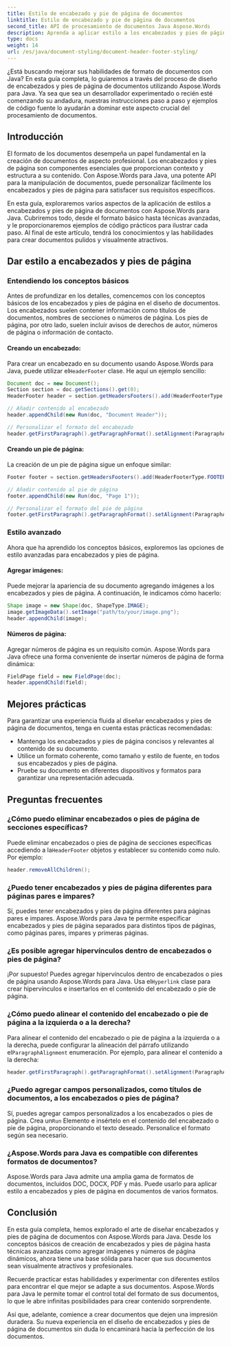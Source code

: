 ```yaml
---
title: Estilo de encabezado y pie de página de documentos
linktitle: Estilo de encabezado y pie de página de documentos
second_title: API de procesamiento de documentos Java Aspose.Words
description: Aprenda a aplicar estilo a los encabezados y pies de página de documentos con Aspose.Words para Java en esta guía detallada. Incluye instrucciones paso a paso y código fuente.
type: docs
weight: 14
url: /es/java/document-styling/document-header-footer-styling/
---
```

¿Está buscando mejorar sus habilidades de formato de documentos con Java? En esta guía completa, lo guiaremos a través del proceso de diseño de encabezados y pies de página de documentos utilizando Aspose.Words para Java. Ya sea que sea un desarrollador experimentado o recién esté comenzando su andadura, nuestras instrucciones paso a paso y ejemplos de código fuente lo ayudarán a dominar este aspecto crucial del procesamiento de documentos.


## Introducción

El formato de los documentos desempeña un papel fundamental en la creación de documentos de aspecto profesional. Los encabezados y pies de página son componentes esenciales que proporcionan contexto y estructura a su contenido. Con Aspose.Words para Java, una potente API para la manipulación de documentos, puede personalizar fácilmente los encabezados y pies de página para satisfacer sus requisitos específicos.

En esta guía, exploraremos varios aspectos de la aplicación de estilos a encabezados y pies de página de documentos con Aspose.Words para Java. Cubriremos todo, desde el formato básico hasta técnicas avanzadas, y le proporcionaremos ejemplos de código prácticos para ilustrar cada paso. Al final de este artículo, tendrá los conocimientos y las habilidades para crear documentos pulidos y visualmente atractivos.

## Dar estilo a encabezados y pies de página

### Entendiendo los conceptos básicos

Antes de profundizar en los detalles, comencemos con los conceptos básicos de los encabezados y pies de página en el diseño de documentos. Los encabezados suelen contener información como títulos de documentos, nombres de secciones o números de página. Los pies de página, por otro lado, suelen incluir avisos de derechos de autor, números de página o información de contacto.

#### Creando un encabezado:

 Para crear un encabezado en su documento usando Aspose.Words para Java, puede utilizar el`HeaderFooter` clase. He aquí un ejemplo sencillo:

```java
Document doc = new Document();
Section section = doc.getSections().get(0);
HeaderFooter header = section.getHeadersFooters().add(HeaderFooterType.HEADER_PRIMARY);

// Añadir contenido al encabezado
header.appendChild(new Run(doc, "Document Header"));

// Personalizar el formato del encabezado
header.getFirstParagraph().getParagraphFormat().setAlignment(ParagraphAlignment.CENTER);
```

#### Creando un pie de página:

La creación de un pie de página sigue un enfoque similar:

```java
Footer footer = section.getHeadersFooters().add(HeaderFooterType.FOOTER_PRIMARY);

// Añadir contenido al pie de página
footer.appendChild(new Run(doc, "Page 1"));

// Personalizar el formato del pie de página
footer.getFirstParagraph().getParagraphFormat().setAlignment(ParagraphAlignment.CENTER);
```

### Estilo avanzado

Ahora que ha aprendido los conceptos básicos, exploremos las opciones de estilo avanzadas para encabezados y pies de página.

#### Agregar imágenes:

Puede mejorar la apariencia de su documento agregando imágenes a los encabezados y pies de página. A continuación, le indicamos cómo hacerlo:

```java
Shape image = new Shape(doc, ShapeType.IMAGE);
image.getImageData().setImage("path/to/your/image.png");
header.appendChild(image);
```

#### Números de página:

Agregar números de página es un requisito común. Aspose.Words para Java ofrece una forma conveniente de insertar números de página de forma dinámica:

```java
FieldPage field = new FieldPage(doc);
header.appendChild(field);
```

## Mejores prácticas

Para garantizar una experiencia fluida al diseñar encabezados y pies de página de documentos, tenga en cuenta estas prácticas recomendadas:

- Mantenga los encabezados y pies de página concisos y relevantes al contenido de su documento.
- Utilice un formato coherente, como tamaño y estilo de fuente, en todos sus encabezados y pies de página.
- Pruebe su documento en diferentes dispositivos y formatos para garantizar una representación adecuada.

## Preguntas frecuentes

### ¿Cómo puedo eliminar encabezados o pies de página de secciones específicas?

 Puede eliminar encabezados o pies de página de secciones específicas accediendo a la`HeaderFooter` objetos y establecer su contenido como nulo. Por ejemplo:

```java
header.removeAllChildren();
```

### ¿Puedo tener encabezados y pies de página diferentes para páginas pares e impares?

Sí, puedes tener encabezados y pies de página diferentes para páginas pares e impares. Aspose.Words para Java te permite especificar encabezados y pies de página separados para distintos tipos de páginas, como páginas pares, impares y primeras páginas.

### ¿Es posible agregar hipervínculos dentro de encabezados o pies de página?

 ¡Por supuesto! Puedes agregar hipervínculos dentro de encabezados o pies de página usando Aspose.Words para Java. Usa el`Hyperlink` clase para crear hipervínculos e insertarlos en el contenido del encabezado o pie de página.

### ¿Cómo puedo alinear el contenido del encabezado o pie de página a la izquierda o a la derecha?

 Para alinear el contenido del encabezado o pie de página a la izquierda o a la derecha, puede configurar la alineación del párrafo utilizando el`ParagraphAlignment` enumeración. Por ejemplo, para alinear el contenido a la derecha:

```java
header.getFirstParagraph().getParagraphFormat().setAlignment(ParagraphAlignment.RIGHT);
```

### ¿Puedo agregar campos personalizados, como títulos de documentos, a los encabezados o pies de página?

 Sí, puedes agregar campos personalizados a los encabezados o pies de página. Crea un`Run` Elemento e insértelo en el contenido del encabezado o pie de página, proporcionando el texto deseado. Personalice el formato según sea necesario.

### ¿Aspose.Words para Java es compatible con diferentes formatos de documentos?

Aspose.Words para Java admite una amplia gama de formatos de documentos, incluidos DOC, DOCX, PDF y más. Puede usarlo para aplicar estilo a encabezados y pies de página en documentos de varios formatos.

## Conclusión

En esta guía completa, hemos explorado el arte de diseñar encabezados y pies de página de documentos con Aspose.Words para Java. Desde los conceptos básicos de creación de encabezados y pies de página hasta técnicas avanzadas como agregar imágenes y números de página dinámicos, ahora tiene una base sólida para hacer que sus documentos sean visualmente atractivos y profesionales.

Recuerde practicar estas habilidades y experimentar con diferentes estilos para encontrar el que mejor se adapte a sus documentos. Aspose.Words para Java le permite tomar el control total del formato de sus documentos, lo que le abre infinitas posibilidades para crear contenido sorprendente.

Así que, adelante, comience a crear documentos que dejen una impresión duradera. Su nueva experiencia en el diseño de encabezados y pies de página de documentos sin duda lo encaminará hacia la perfección de los documentos.